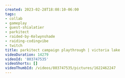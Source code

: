 ```yaml
---
created: 2023-02-28T18:08:10-06:00
tags:
- collab
- gameplay
- guest-shialatier
- parkitect
- raided-by-Kelwynshade
- raiding-codingvibe
- twitch
title: parkitect campaign playthrough | victoria lake
videoDuration: 14279
videoId: '803747535'
videoShorts: []
videoThumbId: /videos/803747535/pictures/1622462247
---
```

